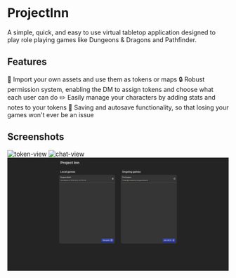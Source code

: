 # ProjectInn
A simple, quick, and easy to use virtual tabletop application designed to play role playing games like Dungeons & Dragons and Pathfinder.

## Features
🎨 Import your own assets and use them as tokens or maps
🔒 Robust permission system, enabling the DM to assign tokens and choose what each user can do
✏️ Easily manage your characters by adding stats and notes to your tokens
💾 Saving and autosave functionality, so that losing your games won't ever be an issue

## Screenshots
![token-view](deliverables/screenshots/TokenView.png)
![chat-view](deliverables/screenshots/ChatView.png)
![lobby-view](deliverables/screenshots/LobbyView.png)

